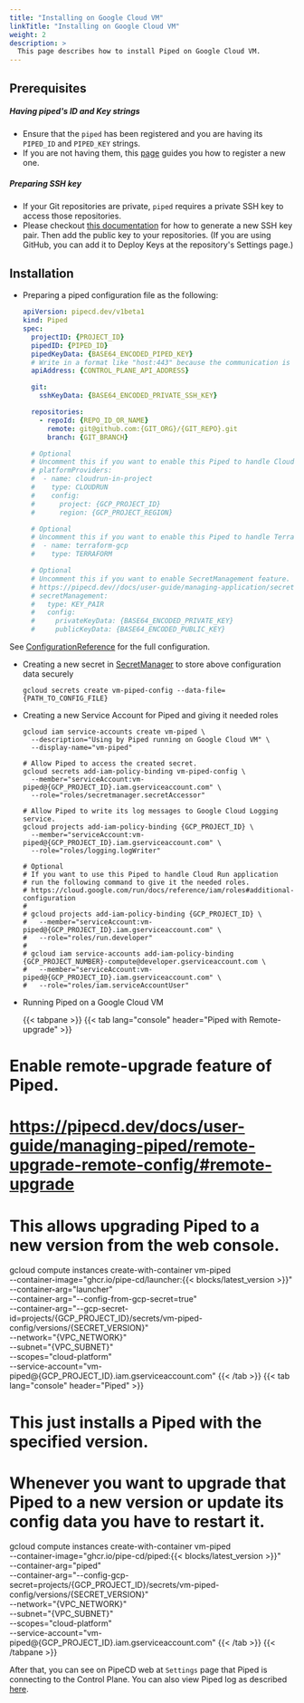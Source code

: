 ```yaml
---
title: "Installing on Google Cloud VM"
linkTitle: "Installing on Google Cloud VM"
weight: 2
description: >
  This page describes how to install Piped on Google Cloud VM.
---
```


## Prerequisites

##### Having piped's ID and Key strings
- Ensure that the `piped` has been registered and you are having its `PIPED_ID` and `PIPED_KEY` strings.
- If you are not having them, this [page](../../../user-guide/managing-controlplane/registering-a-piped/) guides you how to register a new one.

##### Preparing SSH key
- If your Git repositories are private, `piped` requires a private SSH key to access those repositories.
- Please checkout [this documentation](https://help.github.com/en/github/authenticating-to-github/generating-a-new-ssh-key-and-adding-it-to-the-ssh-agent) for how to generate a new SSH key pair. Then add the public key to your repositories. (If you are using GitHub, you can add it to Deploy Keys at the repository's Settings page.)

## Installation

- Preparing a piped configuration file as the following:

  ``` yaml
  apiVersion: pipecd.dev/v1beta1
  kind: Piped
  spec:
    projectID: {PROJECT_ID}
    pipedID: {PIPED_ID}
    pipedKeyData: {BASE64_ENCODED_PIPED_KEY}
    # Write in a format like "host:443" because the communication is done via gRPC.
    apiAddress: {CONTROL_PLANE_API_ADDRESS}

    git:
      sshKeyData: {BASE64_ENCODED_PRIVATE_SSH_KEY}

    repositories:
      - repoId: {REPO_ID_OR_NAME}
        remote: git@github.com:{GIT_ORG}/{GIT_REPO}.git
        branch: {GIT_BRANCH}

    # Optional
    # Uncomment this if you want to enable this Piped to handle Cloud Run application.
    # platformProviders:
    #  - name: cloudrun-in-project
    #    type: CLOUDRUN
    #    config:
    #      project: {GCP_PROJECT_ID}
    #      region: {GCP_PROJECT_REGION}

    # Optional
    # Uncomment this if you want to enable this Piped to handle Terraform application.
    #  - name: terraform-gcp
    #    type: TERRAFORM

    # Optional
    # Uncomment this if you want to enable SecretManagement feature.
    # https://pipecd.dev//docs/user-guide/managing-application/secret-management/
    # secretManagement:
    #   type: KEY_PAIR
    #   config:
    #     privateKeyData: {BASE64_ENCODED_PRIVATE_KEY}
    #     publicKeyData: {BASE64_ENCODED_PUBLIC_KEY}
  ```

See [ConfigurationReference](../../../user-guide/managing-piped/configuration-reference/) for the full configuration.

- Creating a new secret in [SecretManager](https://cloud.google.com/secret-manager/docs/creating-and-accessing-secrets) to store above configuration data securely

  ``` shell
  gcloud secrets create vm-piped-config --data-file={PATH_TO_CONFIG_FILE}
  ```

- Creating a new Service Account for Piped and giving it needed roles

  ``` shell
  gcloud iam service-accounts create vm-piped \
    --description="Using by Piped running on Google Cloud VM" \
    --display-name="vm-piped"

  # Allow Piped to access the created secret.
  gcloud secrets add-iam-policy-binding vm-piped-config \
    --member="serviceAccount:vm-piped@{GCP_PROJECT_ID}.iam.gserviceaccount.com" \
    --role="roles/secretmanager.secretAccessor"

  # Allow Piped to write its log messages to Google Cloud Logging service.
  gcloud projects add-iam-policy-binding {GCP_PROJECT_ID} \
    --member="serviceAccount:vm-piped@{GCP_PROJECT_ID}.iam.gserviceaccount.com" \
    --role="roles/logging.logWriter"

  # Optional
  # If you want to use this Piped to handle Cloud Run application
  # run the following command to give it the needed roles.
  # https://cloud.google.com/run/docs/reference/iam/roles#additional-configuration
  #
  # gcloud projects add-iam-policy-binding {GCP_PROJECT_ID} \
  #   --member="serviceAccount:vm-piped@{GCP_PROJECT_ID}.iam.gserviceaccount.com" \
  #   --role="roles/run.developer"
  #
  # gcloud iam service-accounts add-iam-policy-binding {GCP_PROJECT_NUMBER}-compute@developer.gserviceaccount.com \
  #   --member="serviceAccount:vm-piped@{GCP_PROJECT_ID}.iam.gserviceaccount.com" \
  #   --role="roles/iam.serviceAccountUser"
  ```

- Running Piped on a Google Cloud VM

  {{< tabpane >}}
  {{< tab lang="console" header="Piped with Remote-upgrade" >}}
# Enable remote-upgrade feature of Piped.
# https://pipecd.dev/docs/user-guide/managing-piped/remote-upgrade-remote-config/#remote-upgrade
# This allows upgrading Piped to a new version from the web console.

  gcloud compute instances create-with-container vm-piped \
    --container-image="ghcr.io/pipe-cd/launcher:{{< blocks/latest_version >}}" \
    --container-arg="launcher" \
    --container-arg="--config-from-gcp-secret=true" \
    --container-arg="--gcp-secret-id=projects/{GCP_PROJECT_ID}/secrets/vm-piped-config/versions/{SECRET_VERSION}" \
    --network="{VPC_NETWORK}" \
    --subnet="{VPC_SUBNET}" \
    --scopes="cloud-platform" \
    --service-account="vm-piped@{GCP_PROJECT_ID}.iam.gserviceaccount.com"
  {{< /tab >}}
  {{< tab lang="console" header="Piped" >}}
# This just installs a Piped with the specified version.
# Whenever you want to upgrade that Piped to a new version or update its config data you have to restart it.

  gcloud compute instances create-with-container vm-piped \
    --container-image="ghcr.io/pipe-cd/piped:{{< blocks/latest_version >}}" \
    --container-arg="piped" \
    --container-arg="--config-gcp-secret=projects/{GCP_PROJECT_ID}/secrets/vm-piped-config/versions/{SECRET_VERSION}" \
    --network="{VPC_NETWORK}" \
    --subnet="{VPC_SUBNET}" \
    --scopes="cloud-platform" \
    --service-account="vm-piped@{GCP_PROJECT_ID}.iam.gserviceaccount.com"
  {{< /tab >}}
  {{< /tabpane >}}

After that, you can see on PipeCD web at `Settings` page that Piped is connecting to the Control Plane.
You can also view Piped log as described [here](https://cloud.google.com/compute/docs/containers/deploying-containers#viewing_logs).

